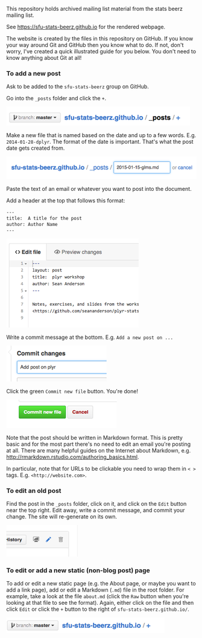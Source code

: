 This repository holds archived mailing list material from the stats beerz mailing list.

See <https://sfu-stats-beerz.github.io> for the rendered webpage.

The website is created by the files in this repository on GitHub. If you know your way around Git and GitHub then you know what to do. If not, don't worry, I've created a quick illustrated guide for you below. You don't need to know anything about Git at all!

### To add a new post

Ask to be added to the `sfu-stats-beerz` group on GitHub.

Go into the `_posts` folder and click the `+`.

![](images/add-post.PNG)

Make a new file that is named based on the date and up to a few words. E.g. `2014-01-28-dplyr`. The format of the date is important. That's what the post date gets created from.

![](images/filename.PNG)

Paste the text of an email or whatever you want to post into the document.

Add a header at the top that follows this format:

```
---
title:  A title for the post
author: Author Name
---
```

![](images/edit-content.PNG)

Write a commit message at the bottom. E.g. `Add a new post on ...`

![](images/commit-message.PNG)

Click the green `Commit new file` button. You're done!

![](images/commit-file.PNG)

Note that the post should be written in Markdown format. This is pretty basic and for the most part there's no need to edit an email you're posting at all. There are many helpful guides on the Internet about Markdown, e.g. <http://rmarkdown.rstudio.com/authoring_basics.html>.

In particular, note that for URLs to be clickable you need to wrap them in `< >` tags. E.g. `<http://website.com>`.

### To edit an old post

Find the post in the `_posts` folder, click on it, and click on the `Edit` button near the top right. Edit away, write a commit message, and commit your change. The site will re-generate on its own.

![](images/edit-button.PNG)

### To edit or add a new static (non-blog post) page

To add or edit a new static page (e.g. the About page, or maybe you want to add a link page), add or edit a Markdown (`.md`) file in the root folder. For example, take a look at the file `about.md` (click the `Raw` button when you're looking at that file to see the format). Again, either click on the file and then click `Edit` or click the `+` button to the right of `sfu-stats-beerz.github.io/`.

![](images/add-page.PNG)
